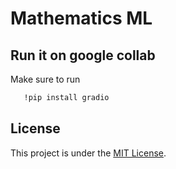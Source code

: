 # Mathematics ML

## Run it on google collab 
   Make sure to run 
   ```bash
      !pip install gradio
  ```

## License
This project is under the [MIT License](LICENSE).

